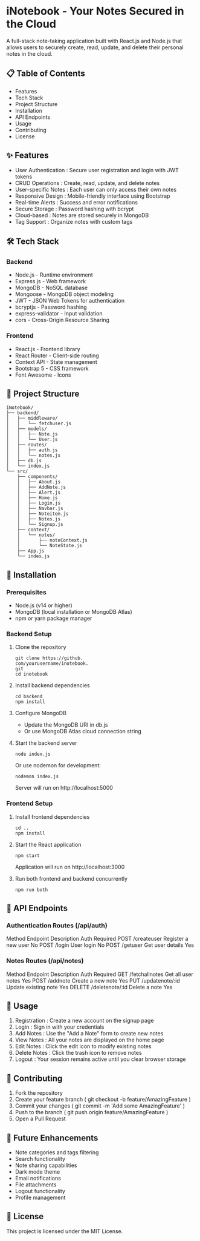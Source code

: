 # iNotebook - Your Notes Secured in the Cloud
A full-stack note-taking application built with React.js and Node.js that allows users to securely create, read, update, and delete their personal notes in the cloud.

## 📋 Table of Contents
- Features
- Tech Stack
- Project Structure
- Installation
- API Endpoints
- Usage
- Contributing
- License
## ✨ Features
- User Authentication : Secure user registration and login with JWT tokens
- CRUD Operations : Create, read, update, and delete notes
- User-specific Notes : Each user can only access their own notes
- Responsive Design : Mobile-friendly interface using Bootstrap
- Real-time Alerts : Success and error notifications
- Secure Storage : Password hashing with bcrypt
- Cloud-based : Notes are stored securely in MongoDB
- Tag Support : Organize notes with custom tags
## 🛠 Tech Stack
### Backend
- Node.js - Runtime environment
- Express.js - Web framework
- MongoDB - NoSQL database
- Mongoose - MongoDB object modeling
- JWT - JSON Web Tokens for authentication
- bcryptjs - Password hashing
- express-validator - Input validation
- cors - Cross-Origin Resource Sharing
### Frontend
- React.js - Frontend library
- React Router - Client-side routing
- Context API - State management
- Bootstrap 5 - CSS framework
- Font Awesome - Icons
## 📁 Project Structure
```
iNotebook/
├── backend/
│   ├── middleware/
│   │   └── fetchuser.js
│   ├── models/
│   │   ├── Note.js
│   │   └── User.js
│   ├── routes/
│   │   ├── auth.js
│   │   └── notes.js
│   ├── db.js
│   └── index.js
└── src/
    ├── components/
    │   ├── About.js
    │   ├── AddNote.js
    │   ├── Alert.js
    │   ├── Home.js
    │   ├── Login.js
    │   ├── Navbar.js
    │   ├── Noteitem.js
    │   ├── Notes.js
    │   └── Signup.js
    ├── context/
    │   └── notes/
    │       ├── noteContext.js
    │       └── NoteState.js
    ├── App.js
    └── index.js
```
## 🚀 Installation
### Prerequisites
- Node.js (v14 or higher)
- MongoDB (local installation or MongoDB Atlas)
- npm or yarn package manager
### Backend Setup
1. Clone the repository
   
   ```
   git clone https://github.
   com/yourusername/inotebook.
   git
   cd inotebook
   ```
2. Install backend dependencies
   
   ```
   cd backend
   npm install
   ```
3. Configure MongoDB
   
   - Update the MongoDB URI in db.js
   - Or use MongoDB Atlas cloud connection string
4. Start the backend server
   
   ```
   node index.js
   ```
   Or use nodemon for development:
   
   ```
   nodemon index.js
   ```
   Server will run on http://localhost:5000
### Frontend Setup
1. Install frontend dependencies
   
   ```
   cd ..
   npm install
   ```
2. Start the React application
   
   ```
   npm start
   ```
   Application will run on http://localhost:3000
3. Run both frontend and backend concurrently
   
   ```
   npm run both
   ```
## 🔌 API Endpoints
### Authentication Routes (/api/auth)
Method Endpoint Description Auth Required POST /createuser Register a new user No POST /login User login No POST /getuser Get user details Yes

### Notes Routes (/api/notes)
Method Endpoint Description Auth Required GET /fetchallnotes Get all user notes Yes POST /addnote Create a new note Yes PUT /updatenote/:id Update existing note Yes DELETE /deletenote/:id Delete a note Yes

## 🎯 Usage
1. Registration : Create a new account on the signup page
2. Login : Sign in with your credentials
3. Add Notes : Use the "Add a Note" form to create new notes
4. View Notes : All your notes are displayed on the home page
5. Edit Notes : Click the edit icon to modify existing notes
6. Delete Notes : Click the trash icon to remove notes
7. Logout : Your session remains active until you clear browser storage
## 🤝 Contributing
1. Fork the repository
2. Create your feature branch ( git checkout -b feature/AmazingFeature )
3. Commit your changes ( git commit -m 'Add some AmazingFeature' )
4. Push to the branch ( git push origin feature/AmazingFeature )
5. Open a Pull Request
## 📝 Future Enhancements
- Note categories and tags filtering
- Search functionality
- Note sharing capabilities
- Dark mode theme
- Email notifications
- File attachments
- Logout functionality
- Profile management
## 📄 License
This project is licensed under the MIT License.